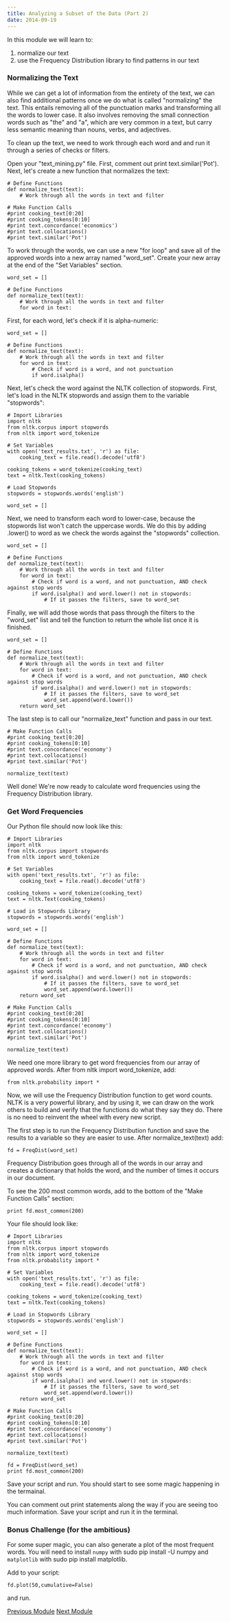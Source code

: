 ```yaml
---
title: Analyzing a Subset of the Data (Part 2)
date: 2014-09-19
---
```


In this module we will learn to:

1. normalize our text
2. use the Frequency Distribution library to find patterns in our text 

### Normalizing the Text

While we can get a lot of information from the entirety of the text, we can also find additional patterns once we do what is called "normalizing" the text. This entails removing all of the punctuation marks and transforming all the words to lower case. It also involves removing the small connection words such as "the" and "a", which are very common in a text, but carry less semantic meaning than nouns, verbs, and adjectives.

To clean up the text, we need to work through each word and and run it through a series of checks or filters. 

Open your "text_mining.py" file. First, comment out <span class="command">print text.similar('Pot')</span>. Next, let's create a new function that normalizes the text:

    # Define Functions
    def normalize_text(text):
        # Work through all the words in text and filter

    # Make Function Calls
    #print cooking_text[0:20]
    #print cooking_tokens[0:10]
    #print text.concordance('economics')
    #print text.collocations()
    #print text.similar('Pot')

To work through the words, we can use a new "for loop" and save all of the approved words into a new array named "word_set". Create your new array at the end of the "Set Variables" section.
    
    word_set = []

    # Define Functions
    def normalize_text(text):
        # Work through all the words in text and filter
        for word in text:
            
First, for each word, let's check if it is alpha-numeric:

    word_set = []

    # Define Functions
    def normalize_text(text):
        # Work through all the words in text and filter
        for word in text:
            # Check if word is a word, and not punctuation
            if word.isalpha()

Next, let's check the word against the NLTK collection of stopwords. First, let's load in the NLTK stopwords and assign them to the variable "stopwords":

    # Import Libraries
    import nltk
    from nltk.corpus import stopwords
    from nltk import word_tokenize

    # Set Variables
    with open('text_results.txt', 'r') as file:
        cooking_text = file.read().decode('utf8')

    cooking_tokens = word_tokenize(cooking_text)
    text = nltk.Text(cooking_tokens)
    
    # Load Stopwords
    stopwords = stopwords.words('english')

    word_set = []

Next, we need to transform each word to lower-case, because the stopwords list won't catch the uppercase words. We do this by adding <span class="command">.lower()</span> to word as we check the words against the "stopwords" collection. 

    word_set = []

    # Define Functions
    def normalize_text(text):
        # Work through all the words in text and filter
        for word in text:
            # Check if word is a word, and not punctuation, AND check against stop words
            if word.isalpha() and word.lower() not in stopwords:
                # If it passes the filters, save to word_set

Finally, we will add those words that pass through the filters to the "word_set" list and tell the function to return the whole list once it is finished.

    word_set = []

    # Define Functions
    def normalize_text(text):
        # Work through all the words in text and filter
        for word in text:
            # Check if word is a word, and not punctuation, AND check against stop words
            if word.isalpha() and word.lower() not in stopwords:
                # If it passes the filters, save to word_set
                word_set.append(word.lower())
        return word_set

The last step is to call our "normalize_text" function and pass in our text.

    # Make Function Calls
    #print cooking_text[0:20]
    #print cooking_tokens[0:10]
    #print text.concordance('economy')
    #print text.collocations()
    #print text.similar('Pot')

    normalize_text(text)

Well done! We're now ready to calculate word frequencies using the Frequency Distribution library.

### Get Word Frequencies

Our Python file should now look like this: 

    # Import Libraries
    import nltk
    from nltk.corpus import stopwords
    from nltk import word_tokenize

    # Set Variables
    with open('text_results.txt', 'r') as file:
        cooking_text = file.read().decode('utf8')

    cooking_tokens = word_tokenize(cooking_text)
    text = nltk.Text(cooking_tokens)
    
    # Load in Stopwords Library
    stopwords = stopwords.words('english')

    word_set = []

    # Define Functions
    def normalize_text(text):
        # Work through all the words in text and filter
        for word in text:
            # Check if word is a word, and not punctuation, AND check against stop words
            if word.isalpha() and word.lower() not in stopwords:
                # If it passes the filters, save to word_set
                word_set.append(word.lower())
        return word_set

    # Make Function Calls
    #print cooking_text[0:20]
    #print cooking_tokens[0:10]
    #print text.concordance('economy')
    #print text.collocations()
    #print text.similar('Pot')
    
    normalize_text(text)

We need one more library to get word frequencies from our array of approved words. After <span class="command">from nltk import word_tokenize</span>, add:

    from nltk.probability import *

Now, we will use the Frequency Distribution function to get word counts. NLTK is a very powerful library, and by using it, we can draw on the work others to build and verify that the functions do what they say they do. There is no need to reinvent the wheel with every new script.

The first step is to run the Frequency Distribution function and save the results to a variable so they are easier to use. After <span>normalize_text(text)</span> add:

    fd = FreqDist(word_set)

Frequency Distribution goes through all of the words in our array and creates a dictionary that holds the word, and the number of times it occurs in our document. 

To see the 200 most common words, add to the bottom of the "Make Function Calls" section:

    print fd.most_common(200)

Your file should look like:

    # Import Libraries
    import nltk
    from nltk.corpus import stopwords
    from nltk import word_tokenize
    from nltk.probability import *

    # Set Variables
    with open('text_results.txt', 'r') as file:
        cooking_text = file.read().decode('utf8')

    cooking_tokens = word_tokenize(cooking_text)
    text = nltk.Text(cooking_tokens)
    
    # Load in Stopwords Library
    stopwords = stopwords.words('english')

    word_set = []

    # Define Functions
    def normalize_text(text):
        # Work through all the words in text and filter
        for word in text:
            # Check if word is a word, and not punctuation, AND check against stop words
            if word.isalpha() and word.lower() not in stopwords:
                # If it passes the filters, save to word_set
                word_set.append(word.lower())
        return word_set

    # Make Function Calls
    #print cooking_text[0:20]
    #print cooking_tokens[0:10]
    #print text.concordance('economy')
    #print text.collocations()
    #print text.similar('Pot')

    normalize_text(text)

    fd = FreqDist(word_set) 
    print fd.most_common(200)

Save your script and run. You should start to see some magic happening in the termainal.

You can comment out print statements along the way if you are seeing too much information. Save your script and run it in the terminal.

### Bonus Challenge (for the ambitious)

For some super magic, you can also generate a plot of the most frequent words. You will need to install ``numpy`` with <span class="command">sudo pip install -U numpy</span> and ``matplotlib`` with <span class="command">sudo pip install matplotlib</span>. 

Add to your script:

    fd.plot(50,cumulative=False)

and run.


<span class="left">[Previous Module](module11.html)</span>
<span class="right">[Next Module](module13.html)</span>
